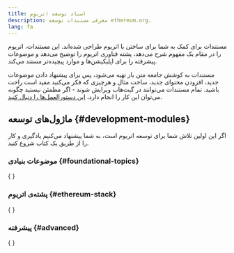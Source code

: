 ```yaml
---
title: اسناد توسعه‌‌ اتریوم
description: معرفی مستندات توسعه‌ ethereum.org.
lang: fa
---
```


مستندات برای کمک به شما برای ساختن با اتریوم طراحی شده‌اند. این مستندات، اتریوم را در مقام یک مفهوم شرح می‌دهد، پشته‌ فناوری اتریوم را توضیح می‌دهد و موضوعات پیشرفته را برای اپلیکیشن‌ها و موارد پیچیده‌تر مستند می‌کند.

مستندات به کوشش جامعه‌ متن‌ باز تهیه می‌شود، پس برای پیشنهاد دادن موضوعات جدید، افزودن محتوای جدید، ساخت مثال و هرچیزی که فکر می‌کنید مفید است راحت باشید. تمام مستندات می‌توانند در گیت‌هاب ویرایش شوند - اگر مطمئن نیستید چگونه می‌توان این کار را انجام دارد، [ این دستورالعمل‌ها را دنبال کنید](https://github.com/ethereum/ethereum-org-website/blob/dev/docs/editing-markdown.md).

## ماژول‌های توسعه \{#development-modules}

اگر این اولین تلاش شما برای توسعه‌ اتریوم است، به شما پیشنهاد می‌کنیم یادگیری و کار را از طریق یک کتاب شروع کنید.

### موضوعات بنیادی \{#foundational-topics}

{
	<DeveloperDocsLinks headerId="foundational-topics" />
}

### پشته‌ی اتریوم \{#ethereum-stack}

{
	<DeveloperDocsLinks headerId="ethereum-stack" />
}

### پیشرفته \{#advanced}

{
	<DeveloperDocsLinks headerId="advanced" />
}
